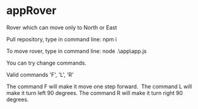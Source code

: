 # appRover
Rover which can move only to North or East

Pull repository, type in command line: npm i

To move rover, type in command line: node .\app\app.js

You can try change commands.

Valid commands 'F', 'L', 'R'

The command F will make it move one step forward. 
The command L will make it turn left 90 degrees.
The command R will make it turn right 90 degrees.
